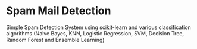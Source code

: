 # Spam Mail Detection

Simple Spam Detection System using scikit-learn and various classification algorithms (Naive Bayes, KNN, Logistic Regression, SVM, Decision Tree, Random Forest and Ensemble Learning)
